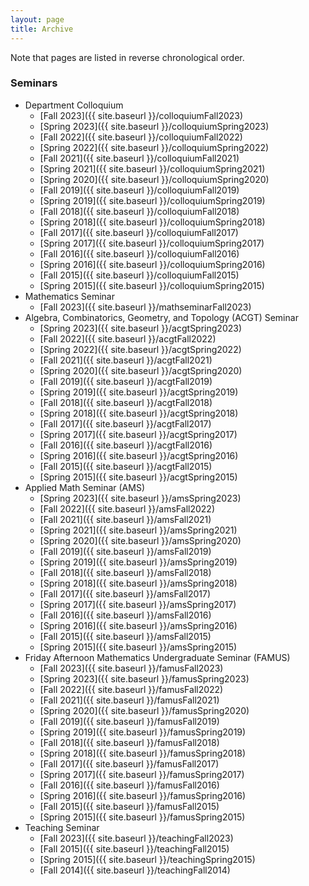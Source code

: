 ```yaml
---
layout: page
title: Archive
---
```


Note that pages are listed in reverse chronological order.

### Seminars ###
- Department Colloquium
    - [Fall 2023]({{ site.baseurl }}/colloquiumFall2023)
    - [Spring 2023]({{ site.baseurl }}/colloquiumSpring2023)
    - [Fall 2022]({{ site.baseurl }}/colloquiumFall2022)
    - [Spring 2022]({{ site.baseurl }}/colloquiumSpring2022)
    - [Fall 2021]({{ site.baseurl }}/colloquiumFall2021)
    - [Spring 2021]({{ site.baseurl }}/colloquiumSpring2021)
    - [Spring 2020]({{ site.baseurl }}/colloquiumSpring2020)
    - [Fall 2019]({{ site.baseurl }}/colloquiumFall2019)
    - [Spring 2019]({{ site.baseurl }}/colloquiumSpring2019)
    - [Fall 2018]({{ site.baseurl }}/colloquiumFall2018)
    - [Spring 2018]({{ site.baseurl }}/colloquiumSpring2018)
    - [Fall 2017]({{ site.baseurl }}/colloquiumFall2017)
    - [Spring 2017]({{ site.baseurl }}/colloquiumSpring2017)
    - [Fall 2016]({{ site.baseurl }}/colloquiumFall2016)
    - [Spring 2016]({{ site.baseurl }}/colloquiumSpring2016)
    - [Fall 2015]({{ site.baseurl }}/colloquiumFall2015)
    - [Spring 2015]({{ site.baseurl }}/colloquiumSpring2015)
- Mathematics Seminar
    - [Fall 2023]({{ site.baseurl }}/mathseminarFall2023)
- Algebra, Combinatorics, Geometry, and Topology (ACGT) Seminar
    - [Spring 2023]({{ site.baseurl }}/acgtSpring2023)
    - [Fall 2022]({{ site.baseurl }}/acgtFall2022)
    - [Spring 2022]({{ site.baseurl }}/acgtSpring2022)
    - [Fall 2021]({{ site.baseurl }}/acgtFall2021)
    - [Spring 2020]({{ site.baseurl }}/acgtSpring2020)
    - [Fall 2019]({{ site.baseurl }}/acgtFall2019)
    - [Spring 2019]({{ site.baseurl }}/acgtSpring2019)
    - [Fall 2018]({{ site.baseurl }}/acgtFall2018)
    - [Spring 2018]({{ site.baseurl }}/acgtSpring2018)
    - [Fall 2017]({{ site.baseurl }}/acgtFall2017)
    - [Spring 2017]({{ site.baseurl }}/acgtSpring2017)
    - [Fall 2016]({{ site.baseurl }}/acgtFall2016)
    - [Spring 2016]({{ site.baseurl }}/acgtSpring2016)
    - [Fall 2015]({{ site.baseurl }}/acgtFall2015)
    - [Spring 2015]({{ site.baseurl }}/acgtSpring2015)
- Applied Math Seminar (AMS)
    - [Spring 2023]({{ site.baseurl }}/amsSpring2023)
    - [Fall 2022]({{ site.baseurl }}/amsFall2022)
    - [Fall 2021]({{ site.baseurl }}/amsFall2021)
    - [Spring 2021]({{ site.baseurl }}/amsSpring2021)
    - [Spring 2020]({{ site.baseurl }}/amsSpring2020)
    - [Fall 2019]({{ site.baseurl }}/amsFall2019)
    - [Spring 2019]({{ site.baseurl }}/amsSpring2019)
    - [Fall 2018]({{ site.baseurl }}/amsFall2018)
    - [Spring 2018]({{ site.baseurl }}/amsSpring2018)
    - [Fall 2017]({{ site.baseurl }}/amsFall2017)
    - [Spring 2017]({{ site.baseurl }}/amsSpring2017)
    - [Fall 2016]({{ site.baseurl }}/amsFall2016)
    - [Spring 2016]({{ site.baseurl }}/amsSpring2016)
    - [Fall 2015]({{ site.baseurl }}/amsFall2015)
    - [Spring 2015]({{ site.baseurl }}/amsSpring2015)
- Friday Afternoon Mathematics Undergraduate Seminar (FAMUS)
    - [Fall 2023]({{ site.baseurl }}/famusFall2023)
    - [Spring 2023]({{ site.baseurl }}/famusSpring2023)
    - [Fall 2022]({{ site.baseurl }}/famusFall2022)
    - [Fall 2021]({{ site.baseurl }}/famusFall2021)
    - [Spring 2020]({{ site.baseurl }}/famusSpring2020)
    - [Fall 2019]({{ site.baseurl }}/famusFall2019)
    - [Spring 2019]({{ site.baseurl }}/famusSpring2019)
    - [Fall 2018]({{ site.baseurl }}/famusFall2018)
    - [Spring 2018]({{ site.baseurl }}/famusSpring2018)
    - [Fall 2017]({{ site.baseurl }}/famusFall2017)
    - [Spring 2017]({{ site.baseurl }}/famusSpring2017)
    - [Fall 2016]({{ site.baseurl }}/famusFall2016)
    - [Spring 2016]({{ site.baseurl }}/famusSpring2016)
    - [Fall 2015]({{ site.baseurl }}/famusFall2015)
    - [Spring 2015]({{ site.baseurl }}/famusSpring2015)
- Teaching Seminar
    - [Fall 2023]({{ site.baseurl }}/teachingFall2023)
    - [Fall 2015]({{ site.baseurl }}/teachingFall2015)
    - [Spring 2015]({{ site.baseurl }}/teachingSpring2015)
    - [Fall 2014]({{ site.baseurl }}/teachingFall2014)

<!-- ### Weekly Posts ###
{% for post in site.posts %}
- {{ post.date | date_to_string }} &raquo; [ {{ post.title }} ]({{ site.baseurl }}/{{ post.url }})
{% endfor %} -->
